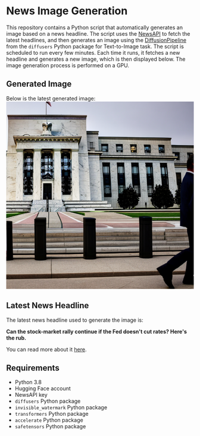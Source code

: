 # News Image Generation
This repository contains a Python script that automatically generates an image based on a news headline. The script uses the [NewsAPI](https://newsapi.org/) to fetch the latest headlines, and then generates an image using the [DiffusionPipeline](https://github.com/huggingface/diffusers) from the `diffusers` Python package for Text-to-Image task.
The script is scheduled to run every few minutes. Each time it runs, it fetches a new headline and generates a new image, which is then displayed below. The image generation process is performed on a GPU.

## Generated Image
Below is the latest generated image:
![Generated Image](image.png)

## Latest News Headline
The latest news headline used to generate the image is:

**Can the stock-market rally continue if the Fed doesn't cut rates? Here's the rub.**

You can read more about it [here](https://www.marketwatch.com/livecoverage/cpi-report-for-march-dow-futures-steady-ahead-of-key-inflation-data/card/can-the-stock-market-rally-continue-if-the-fed-doesn-t-cut-rates-here-s-the-rub--7kT2nudbOPjGF9YzhiEL).

## Requirements
- Python 3.8
- Hugging Face account
- NewsAPI key
- `diffusers` Python package
- `invisible_watermark` Python package
- `transformers` Python package
- `accelerate` Python package
- `safetensors` Python package
